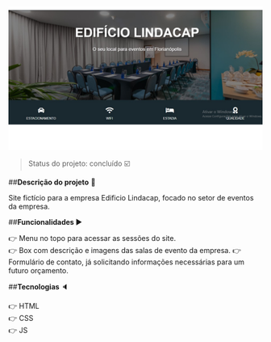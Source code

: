<p align=center>
    <img src="./img/img-readme.JPG">
</p>

>Status do projeto: concluído :ballot_box_with_check:

##<strong>Descrição do projeto</strong> :page_facing_up:

Site fictício para a empresa Edificio Lindacap, focado no setor de eventos da empresa.

##<strong>Funcionalidades </strong> :arrow_forward:

:point_right: Menu no topo para acessar as sessões do site. <br>
:point_right: Box com descrição e imagens das salas de evento da empresa.
:point_right: Formulário de contato, já solicitando informações necessárias para um futuro orçamento.

##<strong>Tecnologias </strong> :speaker:

:point_right: HTML <br>
:point_right: CSS <br>
:point_right: JS
